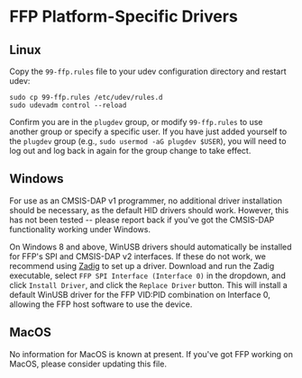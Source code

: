 # FFP Platform-Specific Drivers

## Linux

Copy the `99-ffp.rules` file to your udev configuration directory and restart
udev:

```
sudo cp 99-ffp.rules /etc/udev/rules.d
sudo udevadm control --reload
```

Confirm you are in the `plugdev` group, or modify `99-ffp.rules` to use another
group or specify a specific user. If you have just added yourself to the
`plugdev` group (e.g., `sudo usermod -aG plugdev $USER`), you will need to
log out and log back in again for the group change to take effect.

## Windows

For use as an CMSIS-DAP v1 programmer, no additional driver installation should
be necessary, as the default HID drivers should work. However, this has not
been tested -- please report back if you've got the CMSIS-DAP functionality
working under Windows.

On Windows 8 and above, WinUSB drivers should automatically be installed for
FFP's SPI and CMSIS-DAP v2 interfaces. If these do not work, we recommend using
[Zadig](https://zadig.akeo.ie/) to set up a driver.  Download and run the Zadig
executable, select `FFP SPI Interface (Interface 0)` in the dropdown, and click
`Install Driver`, and click the `Replace Driver` button.  This will install a
default WinUSB driver for the FFP VID:PID combination on Interface 0, allowing
the FFP host software to use the device.

## MacOS

No information for MacOS is known at present. If you've got FFP working on
MacOS, please consider updating this file.
